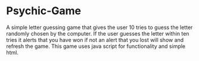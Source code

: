 # Psychic-Game

A simple letter guessing game that gives the user 10 tries to guess the letter randomly chosen by the computer.  If the user guesses the letter within ten tries it alerts that you have won if not an alert that you lost will show and refresh the game.  This game uses java script for functionality and simple html.
